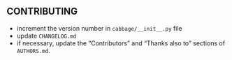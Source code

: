 
CONTRIBUTING
------------
- increment the version number in `cabbage/__init__.py` file
- update `CHANGELOG.md`
- if necessary, update the “Contributors” and “Thanks also to” sections of `AUTHORS.md`.